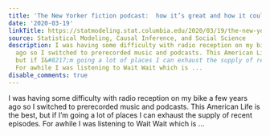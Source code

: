 ```yaml
---
title: 'The New Yorker fiction podcast:  how it’s great and how it could be improved'
date: '2020-03-19'
linkTitle: https://statmodeling.stat.columbia.edu/2020/03/19/the-new-yorker-fiction-podcast-how-its-great-and-how-it-could-be-improved/
source: Statistical Modeling, Causal Inference, and Social Science
description: I was having some difficulty with radio reception on my bike a few years
  ago so I switched to prerecorded music and podcasts. This American Life is the best,
  but if I&#8217;m going a lot of places I can exhaust the supply of recent episodes.
  For awhile I was listening to Wait Wait which is ...
disable_comments: true
---
```

I was having some difficulty with radio reception on my bike a few years ago so I switched to prerecorded music and podcasts. This American Life is the best, but if I&#8217;m going a lot of places I can exhaust the supply of recent episodes. For awhile I was listening to Wait Wait which is ...